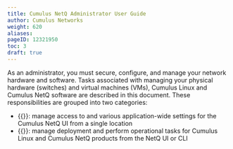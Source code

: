 ```yaml
---
title: Cumulus NetQ Administrator User Guide
author: Cumulus Networks
weight: 620
aliases:
pageID: 12321950
toc: 3
draft: true
---
```

As an administrator, you must secure, configure, and manage your network hardware and software. Tasks associated with managing your physical hardware (switches) and virtual machines (VMs), Cumulus Linux and Cumulus NetQ software are described in this document. These responsibilities are grouped into two categories:

- {{<link title="Application Management">}}: manage access to and various application-wide settings for the Cumulus NetQ UI from a single location
- {{<link title="Lifecycle Management">}}: manage deployment and perform operational tasks for Cumulus Linux and Cumulus NetQ products from the NetQ UI or CLI
